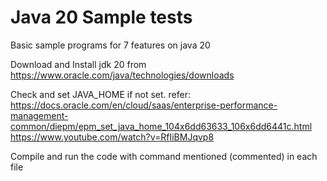 # Java 20 Sample tests
Basic sample programs for 7 features on java 20


Download and Install jdk 20 from https://www.oracle.com/java/technologies/downloads

Check and set JAVA_HOME if not set.
refer: 
https://docs.oracle.com/en/cloud/saas/enterprise-performance-management-common/diepm/epm_set_java_home_104x6dd63633_106x6dd6441c.html
https://www.youtube.com/watch?v=RfIiBMJqvp8


Compile and run the code with command mentioned (commented) in each file
